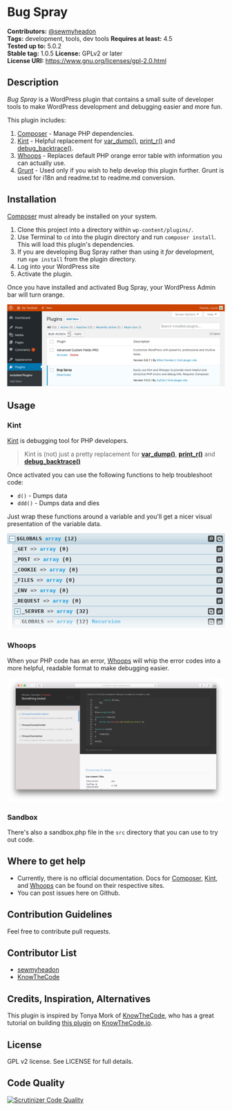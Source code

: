 # Bug Spray #
**Contributors:** [@sewmyheadon](https://profiles.wordpress.org/@sewmyheadon)  
**Tags:** development, tools, dev tools
**Requires at least:** 4.5  
**Tested up to:** 5.0.2  
**Stable tag:** 1.0.5
**License:** GPLv2 or later  
**License URI:** https://www.gnu.org/licenses/gpl-2.0.html  

## Description ##

_Bug Spray_ is a WordPress plugin that contains a small suite of developer tools to make WordPress development and debugging easier and more fun.

This plugin includes:

1. [Composer](https://getcomposer.org/) - Manage PHP dependencies.
2. [Kint](https://github.com/kint-php/kint) - Helpful replacement for [var_dump()](http://php.net/manual/en/function.var-dump.php), [print_r()](http://php.net/manual/en/function.print-r.php) and [debug_backtrace()](http://php.net/manual/en/function.debug-backtrace.php).
3. [Whoops](https://github.com/filp/whoops) - Replaces default PHP orange error table with information you can actually use.
4. [Grunt](https://gruntjs.com/) - Used only if you wish to help develop this plugin further. Grunt is used for i18n and readme.txt to readme.md conversion.

## Installation ##
[Composer](https://getcomposer.org/) must already be installed on your system.

1. Clone this project into a directory within `wp-content/plugins/`.
1. Use Terminal to `cd` into the plugin directory and run `composer install`. This will load this plugin's dependencies.
1. If you are developing Bug Spray rather than using it _for_ development, run `npm install` from the plugin directory.
1. Log into your WordPress site
1. Activate the plugin.

Once you have installed and activated Bug Spray, your WordPress Admin bar will turn orange.

![Bug Spray Admin Bar](https://raw.githubusercontent.com/sewmyheadon/bug-spray/development/assets/images/bug-spray-admin-bar.png)

## Usage ##

### Kint ###

[Kint](https://github.com/kint-php/kint) is debugging tool for PHP developers.

> Kint is (not) just a pretty replacement for **[var_dump()](https://secure.php.net/function.var_dump)**, **[print_r()](https://secure.php.net/function.print_r)** and **[debug_backtrace()](https://secure.php.net/function.debug_backtrace)**

Once activated you can use the following functions to help troubleshoot code:

* `d()` - Dumps data
* `ddd()` - Dumps data and dies

Just wrap these functions around a variable and you'll get a nicer visual presentation of the variable data.

![Kint](https://raw.githubusercontent.com/sewmyheadon/bug-spray/development/assets/images/kint.png)

### Whoops ###
When your PHP code has an error, [Whoops](https://github.com/filp/whoops) will whip the error codes into a more helpful, readable format to make debugging easier.

![Whoops](https://raw.githubusercontent.com/sewmyheadon/bug-spray/development/assets/images/whoops.png)

### Sandbox ###
There's also a sandbox.php file in the `src` directory that you can use to try out code.

## Where to get help ##

* Currently, there is no official documentation. Docs for [Composer](https://getcomposer.org/), [Kint](http://raveren.github.io/kint/), and [Whoops](https://github.com/filp/whoops) can be found on their respective sites. 
* You can post issues here on Github.

## Contribution Guidelines ##
Feel free to contribute pull requests.

## Contributor List ##
* [sewmyheadon](https://github.com/sewmyheadon)
* [KnowTheCode](https://github.com/KnowTheCode)

## Credits, Inspiration, Alternatives ##
This plugin is inspired by Tonya Mork of [KnowTheCode](https://github.com/KnowTheCode), who has a great tutorial on building [this plugin](https://github.com/KnowTheCode/WordPress-Starter-Plugin-Lab) on [KnowTheCode.io](https://knowthecode.io/).

## License ##
GPL v2 license. See LICENSE for full details.

## Code Quality ##
[![Scrutinizer Code Quality](https://scrutinizer-ci.com/g/sewmyheadon/bug-spray/badges/quality-score.png?b=development)](https://scrutinizer-ci.com/g/sewmyheadon/bug-spray/?branch=development)
